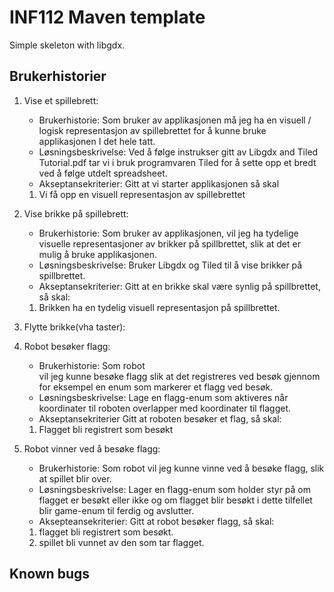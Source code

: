 # INF112 Maven template 
Simple skeleton with libgdx. 

## Brukerhistorier
1. Vise et spillebrett:
   - Brukerhistorie:
     Som bruker av applikasjonen må jeg ha en visuell / logisk representasjon av spillebrettet for å kunne bruke applikasjonen I det hele tatt.
   - Løsningsbeskrivelse:
     Ved å følge instrukser gitt av Libgdx and Tiled Tutorial.pdf tar vi i bruk programvaren Tiled for å sette opp et bredt ved å følge utdelt spreadsheet.
   - Akseptansekriterier:
     Gitt at vi starter applikasjonen så skal
   1. Vi få opp en visuell representasjon av spillebrettet
   
2. Vise brikke på spillebrett:
   - Brukerhistorie:
   Som bruker av applikasjonen, vil jeg ha tydelige visuelle representasjoner av brikker på spillbrettet, slik at det er mulig å bruke applikasjonen.
   - Løsningsbeskrivelse:
   Bruker Libgdx og Tiled til å vise brikker på spillbrettet.
   - Akseptansekriterier:
   Gitt at en brikke skal være synlig på spillbrettet, så skal:
   1. Brikken ha en tydelig visuell representasjon på spillbrettet.
 
3. Flytte brikke(vha taster):
   
4. Robot besøker flagg:
   - Brukerhistorie: 
   Som robot   
   vil jeg kunne besøke flagg
   slik at det registreres ved besøk gjennom for eksempel
   en enum som markerer et flagg ved besøk.
   - Løsningsbeskrivelse:
   Lage en flagg-enum som aktiveres når koordinater 
   til roboten overlapper med koordinater til flagget.
   - Akseptansekriterier
   Gitt at roboten besøker et flag, 
   så skal: 
   1. Flagget bli registrert som besøkt 

5. Robot vinner ved å besøke flagg:
   - Brukerhistorie:
   Som robot 
   vil jeg kunne vinne ved å besøke flagg, 
   slik at spillet blir over.
   - Løsningsbeskrivelse:
   Lager en flagg-enum som holder styr på om flagget er besøkt eller ikke
   og om flagget blir besøkt i dette tilfellet blir game-enum til ferdig og avslutter.
   - Aksepteansekriterier:
   Gitt at robot besøker flagg, 
   så skal:
    1. flagget bli registrert som besøkt.
    2. spillet bli vunnet av den som tar flagget.
   
## Known bugs
